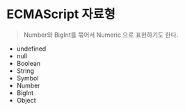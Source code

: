 # ECMAScript 자료형

> Number와 BigInt를 묶어서 Numeric 으로 표현하기도 한다.

- undefined
- null
- Boolean
- String
- Symbol
- Number
- BigInt
- Object

# 

